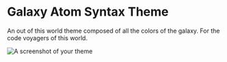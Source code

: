 # Galaxy Atom Syntax Theme

An out of this world theme composed of all the colors of the galaxy. For the code voyagers of this world.

![A screenshot of your theme](https://github.com/rossedman/galaxy-syntax/blob/master/screenshot.png?raw=true)

